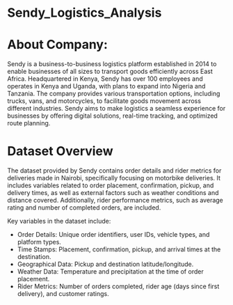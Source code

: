 # Sendy_Logistics_Analysis

# About Company:
 Sendy is a business-to-business logistics platform established in 2014 to enable businesses of all sizes to transport goods efficiently across East Africa. Headquartered in Kenya, Sendy has over 100 employees and operates in Kenya and Uganda, with plans to expand into Nigeria and Tanzania. The company provides various transportation options, including trucks, vans, and motorcycles, to facilitate goods movement across different industries. Sendy aims to make logistics a seamless experience for businesses by offering digital solutions, real-time tracking, and optimized route planning.

# Dataset Overview
 The dataset provided by Sendy contains order details and rider metrics for deliveries made in Nairobi, specifically focusing on motorbike deliveries. It includes variables related to order placement, confirmation, pickup, and delivery times, as well as external factors such as weather conditions and distance covered. Additionally, rider performance metrics, such as average rating and number of completed orders, are included.

Key variables in the dataset include:
- Order Details: Unique order identifiers, user IDs, vehicle types, and platform types.
- Time Stamps: Placement, confirmation, pickup, and arrival times at the destination.
- Geographical Data: Pickup and destination latitude/longitude.
- Weather Data: Temperature and precipitation at the time of order placement.
- Rider Metrics: Number of orders completed, rider age (days since first delivery), and customer ratings.


